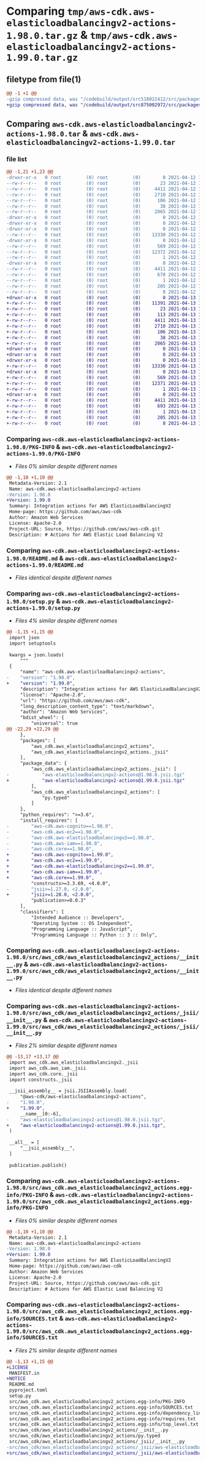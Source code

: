 # Comparing `tmp/aws-cdk.aws-elasticloadbalancingv2-actions-1.98.0.tar.gz` & `tmp/aws-cdk.aws-elasticloadbalancingv2-actions-1.99.0.tar.gz`

## filetype from file(1)

```diff
@@ -1 +1 @@
-gzip compressed data, was "/codebuild/output/src518022412/src/packages/@aws-cdk/aws-elasticloadbalancingv2-actions/dist/python/aws-cdk.aws-elasticloadbala", last modified: Mon Apr 12 10:09:14 2021, max compression
+gzip compressed data, was "/codebuild/output/src875002972/src/packages/@aws-cdk/aws-elasticloadbalancingv2-actions/dist/python/aws-cdk.aws-elasticloadbala", last modified: Tue Apr 13 17:03:20 2021, max compression
```

## Comparing `aws-cdk.aws-elasticloadbalancingv2-actions-1.98.0.tar` & `aws-cdk.aws-elasticloadbalancingv2-actions-1.99.0.tar`

### file list

```diff
@@ -1,21 +1,23 @@
-drwxr-xr-x   0 root         (0) root         (0)        0 2021-04-12 10:09:14.000000 aws-cdk.aws-elasticloadbalancingv2-actions-1.98.0/
--rw-r--r--   0 root         (0) root         (0)       23 2021-04-12 10:07:22.000000 aws-cdk.aws-elasticloadbalancingv2-actions-1.98.0/MANIFEST.in
--rw-r--r--   0 root         (0) root         (0)     4411 2021-04-12 10:09:14.000000 aws-cdk.aws-elasticloadbalancingv2-actions-1.98.0/PKG-INFO
--rw-r--r--   0 root         (0) root         (0)     2710 2021-04-12 10:07:22.000000 aws-cdk.aws-elasticloadbalancingv2-actions-1.98.0/README.md
--rw-r--r--   0 root         (0) root         (0)      106 2021-04-12 10:07:22.000000 aws-cdk.aws-elasticloadbalancingv2-actions-1.98.0/pyproject.toml
--rw-r--r--   0 root         (0) root         (0)       38 2021-04-12 10:09:14.000000 aws-cdk.aws-elasticloadbalancingv2-actions-1.98.0/setup.cfg
--rw-r--r--   0 root         (0) root         (0)     2065 2021-04-12 10:07:22.000000 aws-cdk.aws-elasticloadbalancingv2-actions-1.98.0/setup.py
-drwxr-xr-x   0 root         (0) root         (0)        0 2021-04-12 10:09:14.000000 aws-cdk.aws-elasticloadbalancingv2-actions-1.98.0/src/
-drwxr-xr-x   0 root         (0) root         (0)        0 2021-04-12 10:09:14.000000 aws-cdk.aws-elasticloadbalancingv2-actions-1.98.0/src/aws_cdk/
-drwxr-xr-x   0 root         (0) root         (0)        0 2021-04-12 10:09:14.000000 aws-cdk.aws-elasticloadbalancingv2-actions-1.98.0/src/aws_cdk/aws_elasticloadbalancingv2_actions/
--rw-r--r--   0 root         (0) root         (0)    13330 2021-04-12 10:07:22.000000 aws-cdk.aws-elasticloadbalancingv2-actions-1.98.0/src/aws_cdk/aws_elasticloadbalancingv2_actions/__init__.py
-drwxr-xr-x   0 root         (0) root         (0)        0 2021-04-12 10:09:14.000000 aws-cdk.aws-elasticloadbalancingv2-actions-1.98.0/src/aws_cdk/aws_elasticloadbalancingv2_actions/_jsii/
--rw-r--r--   0 root         (0) root         (0)      569 2021-04-12 10:07:22.000000 aws-cdk.aws-elasticloadbalancingv2-actions-1.98.0/src/aws_cdk/aws_elasticloadbalancingv2_actions/_jsii/__init__.py
--rw-r--r--   0 root         (0) root         (0)    12372 2021-04-12 10:07:20.000000 aws-cdk.aws-elasticloadbalancingv2-actions-1.98.0/src/aws_cdk/aws_elasticloadbalancingv2_actions/_jsii/aws-elasticloadbalancingv2-actions@1.98.0.jsii.tgz
--rw-r--r--   0 root         (0) root         (0)        1 2021-04-12 10:07:22.000000 aws-cdk.aws-elasticloadbalancingv2-actions-1.98.0/src/aws_cdk/aws_elasticloadbalancingv2_actions/py.typed
-drwxr-xr-x   0 root         (0) root         (0)        0 2021-04-12 10:09:14.000000 aws-cdk.aws-elasticloadbalancingv2-actions-1.98.0/src/aws_cdk.aws_elasticloadbalancingv2_actions.egg-info/
--rw-r--r--   0 root         (0) root         (0)     4411 2021-04-12 10:09:14.000000 aws-cdk.aws-elasticloadbalancingv2-actions-1.98.0/src/aws_cdk.aws_elasticloadbalancingv2_actions.egg-info/PKG-INFO
--rw-r--r--   0 root         (0) root         (0)      678 2021-04-12 10:09:14.000000 aws-cdk.aws-elasticloadbalancingv2-actions-1.98.0/src/aws_cdk.aws_elasticloadbalancingv2_actions.egg-info/SOURCES.txt
--rw-r--r--   0 root         (0) root         (0)        1 2021-04-12 10:09:14.000000 aws-cdk.aws-elasticloadbalancingv2-actions-1.98.0/src/aws_cdk.aws_elasticloadbalancingv2_actions.egg-info/dependency_links.txt
--rw-r--r--   0 root         (0) root         (0)      205 2021-04-12 10:09:14.000000 aws-cdk.aws-elasticloadbalancingv2-actions-1.98.0/src/aws_cdk.aws_elasticloadbalancingv2_actions.egg-info/requires.txt
--rw-r--r--   0 root         (0) root         (0)        8 2021-04-12 10:09:14.000000 aws-cdk.aws-elasticloadbalancingv2-actions-1.98.0/src/aws_cdk.aws_elasticloadbalancingv2_actions.egg-info/top_level.txt
+drwxr-xr-x   0 root         (0) root         (0)        0 2021-04-13 17:03:20.000000 aws-cdk.aws-elasticloadbalancingv2-actions-1.99.0/
+-rw-r--r--   0 root         (0) root         (0)    11391 2021-04-13 17:02:04.000000 aws-cdk.aws-elasticloadbalancingv2-actions-1.99.0/LICENSE
+-rw-r--r--   0 root         (0) root         (0)       23 2021-04-13 17:02:05.000000 aws-cdk.aws-elasticloadbalancingv2-actions-1.99.0/MANIFEST.in
+-rw-r--r--   0 root         (0) root         (0)      113 2021-04-13 17:02:04.000000 aws-cdk.aws-elasticloadbalancingv2-actions-1.99.0/NOTICE
+-rw-r--r--   0 root         (0) root         (0)     4411 2021-04-13 17:03:20.000000 aws-cdk.aws-elasticloadbalancingv2-actions-1.99.0/PKG-INFO
+-rw-r--r--   0 root         (0) root         (0)     2710 2021-04-13 17:02:05.000000 aws-cdk.aws-elasticloadbalancingv2-actions-1.99.0/README.md
+-rw-r--r--   0 root         (0) root         (0)      106 2021-04-13 17:02:05.000000 aws-cdk.aws-elasticloadbalancingv2-actions-1.99.0/pyproject.toml
+-rw-r--r--   0 root         (0) root         (0)       38 2021-04-13 17:03:20.000000 aws-cdk.aws-elasticloadbalancingv2-actions-1.99.0/setup.cfg
+-rw-r--r--   0 root         (0) root         (0)     2065 2021-04-13 17:02:05.000000 aws-cdk.aws-elasticloadbalancingv2-actions-1.99.0/setup.py
+drwxr-xr-x   0 root         (0) root         (0)        0 2021-04-13 17:03:20.000000 aws-cdk.aws-elasticloadbalancingv2-actions-1.99.0/src/
+drwxr-xr-x   0 root         (0) root         (0)        0 2021-04-13 17:03:20.000000 aws-cdk.aws-elasticloadbalancingv2-actions-1.99.0/src/aws_cdk/
+drwxr-xr-x   0 root         (0) root         (0)        0 2021-04-13 17:03:20.000000 aws-cdk.aws-elasticloadbalancingv2-actions-1.99.0/src/aws_cdk/aws_elasticloadbalancingv2_actions/
+-rw-r--r--   0 root         (0) root         (0)    13330 2021-04-13 17:02:05.000000 aws-cdk.aws-elasticloadbalancingv2-actions-1.99.0/src/aws_cdk/aws_elasticloadbalancingv2_actions/__init__.py
+drwxr-xr-x   0 root         (0) root         (0)        0 2021-04-13 17:03:20.000000 aws-cdk.aws-elasticloadbalancingv2-actions-1.99.0/src/aws_cdk/aws_elasticloadbalancingv2_actions/_jsii/
+-rw-r--r--   0 root         (0) root         (0)      569 2021-04-13 17:02:05.000000 aws-cdk.aws-elasticloadbalancingv2-actions-1.99.0/src/aws_cdk/aws_elasticloadbalancingv2_actions/_jsii/__init__.py
+-rw-r--r--   0 root         (0) root         (0)    12371 2021-04-13 17:02:03.000000 aws-cdk.aws-elasticloadbalancingv2-actions-1.99.0/src/aws_cdk/aws_elasticloadbalancingv2_actions/_jsii/aws-elasticloadbalancingv2-actions@1.99.0.jsii.tgz
+-rw-r--r--   0 root         (0) root         (0)        1 2021-04-13 17:02:05.000000 aws-cdk.aws-elasticloadbalancingv2-actions-1.99.0/src/aws_cdk/aws_elasticloadbalancingv2_actions/py.typed
+drwxr-xr-x   0 root         (0) root         (0)        0 2021-04-13 17:03:20.000000 aws-cdk.aws-elasticloadbalancingv2-actions-1.99.0/src/aws_cdk.aws_elasticloadbalancingv2_actions.egg-info/
+-rw-r--r--   0 root         (0) root         (0)     4411 2021-04-13 17:03:20.000000 aws-cdk.aws-elasticloadbalancingv2-actions-1.99.0/src/aws_cdk.aws_elasticloadbalancingv2_actions.egg-info/PKG-INFO
+-rw-r--r--   0 root         (0) root         (0)      693 2021-04-13 17:03:20.000000 aws-cdk.aws-elasticloadbalancingv2-actions-1.99.0/src/aws_cdk.aws_elasticloadbalancingv2_actions.egg-info/SOURCES.txt
+-rw-r--r--   0 root         (0) root         (0)        1 2021-04-13 17:03:20.000000 aws-cdk.aws-elasticloadbalancingv2-actions-1.99.0/src/aws_cdk.aws_elasticloadbalancingv2_actions.egg-info/dependency_links.txt
+-rw-r--r--   0 root         (0) root         (0)      205 2021-04-13 17:03:20.000000 aws-cdk.aws-elasticloadbalancingv2-actions-1.99.0/src/aws_cdk.aws_elasticloadbalancingv2_actions.egg-info/requires.txt
+-rw-r--r--   0 root         (0) root         (0)        8 2021-04-13 17:03:20.000000 aws-cdk.aws-elasticloadbalancingv2-actions-1.99.0/src/aws_cdk.aws_elasticloadbalancingv2_actions.egg-info/top_level.txt
```

### Comparing `aws-cdk.aws-elasticloadbalancingv2-actions-1.98.0/PKG-INFO` & `aws-cdk.aws-elasticloadbalancingv2-actions-1.99.0/PKG-INFO`

 * *Files 0% similar despite different names*

```diff
@@ -1,10 +1,10 @@
 Metadata-Version: 2.1
 Name: aws-cdk.aws-elasticloadbalancingv2-actions
-Version: 1.98.0
+Version: 1.99.0
 Summary: Integration actions for AWS ElasticLoadBalancingV2
 Home-page: https://github.com/aws/aws-cdk
 Author: Amazon Web Services
 License: Apache-2.0
 Project-URL: Source, https://github.com/aws/aws-cdk.git
 Description: # Actions for AWS Elastic Load Balancing V2
```

### Comparing `aws-cdk.aws-elasticloadbalancingv2-actions-1.98.0/README.md` & `aws-cdk.aws-elasticloadbalancingv2-actions-1.99.0/README.md`

 * *Files identical despite different names*

### Comparing `aws-cdk.aws-elasticloadbalancingv2-actions-1.98.0/setup.py` & `aws-cdk.aws-elasticloadbalancingv2-actions-1.99.0/setup.py`

 * *Files 4% similar despite different names*

```diff
@@ -1,15 +1,15 @@
 import json
 import setuptools
 
 kwargs = json.loads(
     """
 {
     "name": "aws-cdk.aws-elasticloadbalancingv2-actions",
-    "version": "1.98.0",
+    "version": "1.99.0",
     "description": "Integration actions for AWS ElasticLoadBalancingV2",
     "license": "Apache-2.0",
     "url": "https://github.com/aws/aws-cdk",
     "long_description_content_type": "text/markdown",
     "author": "Amazon Web Services",
     "bdist_wheel": {
         "universal": true
@@ -22,29 +22,29 @@
     },
     "packages": [
         "aws_cdk.aws_elasticloadbalancingv2_actions",
         "aws_cdk.aws_elasticloadbalancingv2_actions._jsii"
     ],
     "package_data": {
         "aws_cdk.aws_elasticloadbalancingv2_actions._jsii": [
-            "aws-elasticloadbalancingv2-actions@1.98.0.jsii.tgz"
+            "aws-elasticloadbalancingv2-actions@1.99.0.jsii.tgz"
         ],
         "aws_cdk.aws_elasticloadbalancingv2_actions": [
             "py.typed"
         ]
     },
     "python_requires": ">=3.6",
     "install_requires": [
-        "aws-cdk.aws-cognito==1.98.0",
-        "aws-cdk.aws-ec2==1.98.0",
-        "aws-cdk.aws-elasticloadbalancingv2==1.98.0",
-        "aws-cdk.aws-iam==1.98.0",
-        "aws-cdk.core==1.98.0",
+        "aws-cdk.aws-cognito==1.99.0",
+        "aws-cdk.aws-ec2==1.99.0",
+        "aws-cdk.aws-elasticloadbalancingv2==1.99.0",
+        "aws-cdk.aws-iam==1.99.0",
+        "aws-cdk.core==1.99.0",
         "constructs>=3.3.69, <4.0.0",
-        "jsii>=1.27.0, <2.0.0",
+        "jsii>=1.28.0, <2.0.0",
         "publication>=0.0.3"
     ],
     "classifiers": [
         "Intended Audience :: Developers",
         "Operating System :: OS Independent",
         "Programming Language :: JavaScript",
         "Programming Language :: Python :: 3 :: Only",
```

### Comparing `aws-cdk.aws-elasticloadbalancingv2-actions-1.98.0/src/aws_cdk/aws_elasticloadbalancingv2_actions/__init__.py` & `aws-cdk.aws-elasticloadbalancingv2-actions-1.99.0/src/aws_cdk/aws_elasticloadbalancingv2_actions/__init__.py`

 * *Files identical despite different names*

### Comparing `aws-cdk.aws-elasticloadbalancingv2-actions-1.98.0/src/aws_cdk/aws_elasticloadbalancingv2_actions/_jsii/__init__.py` & `aws-cdk.aws-elasticloadbalancingv2-actions-1.99.0/src/aws_cdk/aws_elasticloadbalancingv2_actions/_jsii/__init__.py`

 * *Files 2% similar despite different names*

```diff
@@ -13,17 +13,17 @@
 import aws_cdk.aws_elasticloadbalancingv2._jsii
 import aws_cdk.aws_iam._jsii
 import aws_cdk.core._jsii
 import constructs._jsii
 
 __jsii_assembly__ = jsii.JSIIAssembly.load(
     "@aws-cdk/aws-elasticloadbalancingv2-actions",
-    "1.98.0",
+    "1.99.0",
     __name__[0:-6],
-    "aws-elasticloadbalancingv2-actions@1.98.0.jsii.tgz",
+    "aws-elasticloadbalancingv2-actions@1.99.0.jsii.tgz",
 )
 
 __all__ = [
     "__jsii_assembly__",
 ]
 
 publication.publish()
```

### Comparing `aws-cdk.aws-elasticloadbalancingv2-actions-1.98.0/src/aws_cdk.aws_elasticloadbalancingv2_actions.egg-info/PKG-INFO` & `aws-cdk.aws-elasticloadbalancingv2-actions-1.99.0/src/aws_cdk.aws_elasticloadbalancingv2_actions.egg-info/PKG-INFO`

 * *Files 0% similar despite different names*

```diff
@@ -1,10 +1,10 @@
 Metadata-Version: 2.1
 Name: aws-cdk.aws-elasticloadbalancingv2-actions
-Version: 1.98.0
+Version: 1.99.0
 Summary: Integration actions for AWS ElasticLoadBalancingV2
 Home-page: https://github.com/aws/aws-cdk
 Author: Amazon Web Services
 License: Apache-2.0
 Project-URL: Source, https://github.com/aws/aws-cdk.git
 Description: # Actions for AWS Elastic Load Balancing V2
```

### Comparing `aws-cdk.aws-elasticloadbalancingv2-actions-1.98.0/src/aws_cdk.aws_elasticloadbalancingv2_actions.egg-info/SOURCES.txt` & `aws-cdk.aws-elasticloadbalancingv2-actions-1.99.0/src/aws_cdk.aws_elasticloadbalancingv2_actions.egg-info/SOURCES.txt`

 * *Files 2% similar despite different names*

```diff
@@ -1,13 +1,15 @@
+LICENSE
 MANIFEST.in
+NOTICE
 README.md
 pyproject.toml
 setup.py
 src/aws_cdk.aws_elasticloadbalancingv2_actions.egg-info/PKG-INFO
 src/aws_cdk.aws_elasticloadbalancingv2_actions.egg-info/SOURCES.txt
 src/aws_cdk.aws_elasticloadbalancingv2_actions.egg-info/dependency_links.txt
 src/aws_cdk.aws_elasticloadbalancingv2_actions.egg-info/requires.txt
 src/aws_cdk.aws_elasticloadbalancingv2_actions.egg-info/top_level.txt
 src/aws_cdk/aws_elasticloadbalancingv2_actions/__init__.py
 src/aws_cdk/aws_elasticloadbalancingv2_actions/py.typed
 src/aws_cdk/aws_elasticloadbalancingv2_actions/_jsii/__init__.py
-src/aws_cdk/aws_elasticloadbalancingv2_actions/_jsii/aws-elasticloadbalancingv2-actions@1.98.0.jsii.tgz
+src/aws_cdk/aws_elasticloadbalancingv2_actions/_jsii/aws-elasticloadbalancingv2-actions@1.99.0.jsii.tgz
```

